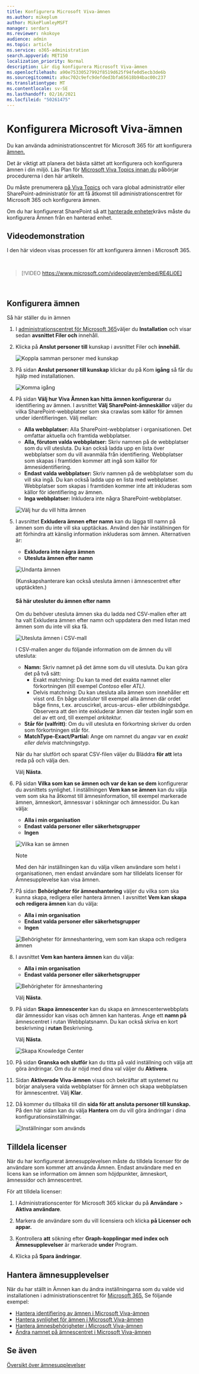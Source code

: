 ```yaml
---
title: Konfigurera Microsoft Viva-ämnen
ms.author: mikeplum
author: MikePlumleyMSFT
manager: serdars
ms.reviewer: nkokoye
audience: admin
ms.topic: article
ms.service: o365-administration
search.appverid: MET150
localization_priority: Normal
description: Lär dig konfigurera Microsoft Viva-ämnen
ms.openlocfilehash: a90e75330527992f8519d625f94fe0d5ecb3de6b
ms.sourcegitcommit: a9ac702c9efc9defded3bfa65618b94bac00c237
ms.translationtype: MT
ms.contentlocale: sv-SE
ms.lasthandoff: 02/16/2021
ms.locfileid: "50261475"
---
```

# <a name="set-up-microsoft-viva-topics"></a>Konfigurera Microsoft Viva-ämnen

Du kan använda administrationscentret för Microsoft 365 för att konfigurera [ämnen.](topic-experiences-overview.md) 

Det är viktigt att planera det bästa sättet att konfigurera och konfigurera ämnen i din miljö. Läs Plan för [Microsoft Viva Topics innan du](plan-topic-experiences.md) påbörjar procedurerna i den här artikeln.

Du måste prenumerera [på Viva Topics](https://www.microsoft.com/microsoft-viva/topics) och vara global administratör eller SharePoint-administratör för att få åtkomst till administrationscentret för Microsoft 365 och konfigurera ämnen.

Om du har konfigurerat SharePoint så att [hanterade enheter](https://docs.microsoft.com/sharepoint/control-access-from-unmanaged-devices)krävs måste du konfigurera Ämnen från en hanterad enhet.

## <a name="video-demonstration"></a>Videodemonstration

I den här videon visas processen för att konfigurera ämnen i Microsoft 365.

<br>

> [!VIDEO https://www.microsoft.com/videoplayer/embed/RE4Li0E]  

<br>

## <a name="set-up-topics"></a>Konfigurera ämnen

Så här ställer du in ämnen

1. I [administrationscentret för Microsoft 365](https://admin.microsoft.com)väljer du **Installation** och visar sedan **avsnittet Filer och** innehåll.
2. Klicka på **Anslut personer till** kunskap i avsnittet Filer och **innehåll.**

    ![Koppla samman personer med kunskap](../media/admin-org-knowledge-options.png) 

3. På sidan **Anslut personer till kunskap** klickar du på Kom **igång** så får du hjälp med installationen.

    ![Komma igång](../media/k-get-started.png) 

4. På sidan **Välj hur Viva Ämnen kan hitta ämnen konfigurerar** du identifiering av ämnen. I avsnittet **Välj SharePoint-ämneskällor** väljer du vilka SharePoint-webbplatser som ska crawlas som källor för ämnen under identifieringen. Välj mellan:
    - **Alla webbplatser:** Alla SharePoint-webbplatser i organisationen. Det omfattar aktuella och framtida webbplatser.
    - **Alla, förutom valda webbplatser:** Skriv namnen på de webbplatser som du vill utesluta.  Du kan också ladda upp en lista över webbplatser som du vill avanmäla från identifiering. Webbplatser som skapas i framtiden kommer att ingå som källor för ämnesidentifiering. 
    - **Endast valda webbplatser:** Skriv namnen på de webbplatser som du vill ska ingå. Du kan också ladda upp en lista med webbplatser. Webbplatser som skapas i framtiden kommer inte att inkluderas som källor för identifiering av ämnen.
    - **Inga webbplatser:** Inkludera inte några SharePoint-webbplatser.

    ![Välj hur du vill hitta ämnen](../media/ksetup1.png) 
   
5. I avsnittet **Exkludera ämnen efter namn** kan du lägga till namn på ämnen som du inte vill ska upptäckas. Använd den här inställningen för att förhindra att känslig information inkluderas som ämnen. Alternativen är:
    - **Exkludera inte några ämnen** 
    - **Utesluta ämnen efter namn**

    ![Undanta ämnen](../media/topics-excluded-by-name.png) 

    (Kunskapshanterare kan också utesluta ämnen i ämnescentret efter upptäckten.)

    #### <a name="how-to-exclude-topics-by-name"></a>Så här utesluter du ämnen efter namn    

    Om du behöver utesluta ämnen ska du ladda ned CSV-mallen efter att ha valt Exkludera ämnen efter namn och uppdatera den med listan med ämnen som du inte vill ska få.

    ![Utesluta ämnen i CSV-mall](../media/exclude-topics-csv.png) 

    I CSV-mallen anger du följande information om de ämnen du vill utesluta:

    - **Namn:** Skriv namnet på det ämne som du vill utesluta. Du kan göra det på två sätt:
        - Exakt matchning: Du kan ta med det exakta namnet eller förkortningen (till exempel *Contoso* eller *ATL).*
        - Delvis matchning: Du kan utesluta alla ämnen som innehåller ett visst ord.  En båge *utesluter* till exempel  alla ämnen där ordet båge finns, t.ex. arcuscirkel, arcus-arcus- eller *utbildningsbåge.*  Observera att den inte exkluderar ämnen där texten ingår som en del av ett ord, till exempel *arkitektur.*
    - **Står för (valfritt)**: Om du vill utesluta en förkortning skriver du orden som förkortningen står för.
    - **MatchType-Exact/Partial:** Ange om namnet du angav var en *exakt eller* *delvis* matchningstyp.

    När du har slutfört och sparat CSV-filen väljer du Bläddra **för att** leta reda på och välja den.
    
    Välj **Nästa**.

6. På sidan **Vilka som kan se ämnen och var de kan se dem** konfigurerar du avsnittets synlighet. I inställningen **Vem kan se ämnen** kan du välja vem som ska ha åtkomst till ämnesinformation, till exempel markerade ämnen, ämneskort, ämnessvar i sökningar och ämnessidor. Du kan välja:
    - **Alla i min organisation**
    - **Endast valda personer eller säkerhetsgrupper**
    - **Ingen**

    ![Vilka kan se ämnen](../media/ksetup2.png)  

    > [!Note] 
    > Med den här inställningen kan du välja vilken användare som helst i organisationen, men endast användare som har tilldelats licenser för Ämnesupplevelse kan visa ämnen.

7. På sidan **Behörigheter för ämneshantering** väljer du vilka som ska kunna skapa, redigera eller hantera ämnen. I avsnittet **Vem kan skapa och redigera ämnen** kan du välja:
    - **Alla i min organisation**
    - **Endast valda personer eller säkerhetsgrupper**
    - **Ingen**

    ![Behörigheter för ämneshantering, vem som kan skapa och redigera ämnen](../media/ksetup3.png) 

8. I avsnittet **Vem kan hantera ämnen** kan du välja:
    - **Alla i min organisation**
    - **Endast valda personer eller säkerhetsgrupper**

    ![Behörigheter för ämneshantering](../media/km-setup-create-edit-topics.png) 

    Välj **Nästa**.

9. På sidan **Skapa ämnescenter** kan du skapa en ämnescenterwebbplats där ämnessidor kan visas och ämnen kan hanteras. Ange ett **namn på** ämnescentret i rutan Webbplatsnamn. Du kan också skriva en kort beskrivning i **rutan** Beskrivning. 

   Välj **Nästa**.

   ![Skapa Knowledge Center](../media/ksetup4.png)  

10. På sidan **Granska och slutför** kan du titta på vald inställning och välja att göra ändringar. Om du är nöjd med dina val väljer du **Aktivera**.

11. Sidan **Aktiverade Viva-ämnen** visas och bekräftar att systemet nu börjar analysera valda webbplatser för ämnen och skapa webbplatsen för ämnescentret. Välj **Klar**.

12. Då kommer du tillbaka till din **sida för att ansluta personer till kunskap.** På den här sidan kan du välja **Hantera** om du vill göra ändringar i dina konfigurationsinställningar. 

    ![Inställningar som används](../media/ksetup7.png)    

## <a name="assign-licenses"></a>Tilldela licenser

När du har konfigurerat ämnesupplevelsen måste du tilldela licenser för de användare som kommer att använda Ämnen. Endast användare med en licens kan se information om ämnen som höjdpunkter, ämneskort, ämnessidor och ämnescentret. 

För att tilldela licenser:

1. I Administrationscenter för Microsoft 365 klickar du på **Användare** > **Aktiva användare**.

2. Markera de användare som du vill licensiera och klicka **på Licenser och appar.**

3. Kontrollera **att** sökning efter **Graph-kopplingar med index och Ämnesupplevelser** är markerade **under** Program.

4. Klicka på **Spara ändringar**.

## <a name="manage-topic-experiences"></a>Hantera ämnesupplevelser

När du har ställt in Ämnen kan du ändra inställningarna som du valde vid installationen i administrationscentret för [Microsoft 365.](https://admin.microsoft.com/AdminPortal#/featureexplorer/csi/KnowledgeManagement) Se följande exempel:

- [Hantera identifiering av ämnen i Microsoft Viva-ämnen](topic-experiences-discovery.md)
- [Hantera synlighet för ämnen i Microsoft Viva-ämnen](topic-experiences-knowledge-rules.md)
- [Hantera ämnesbehörigheter i Microsoft Viva-ämnen](topic-experiences-user-permissions.md)
- [Ändra namnet på ämnescentret i Microsoft Viva-ämnen](topic-experiences-administration.md)

## <a name="see-also"></a>Se även

[Översikt över ämnesupplevelser](topic-experiences-overview.md)
